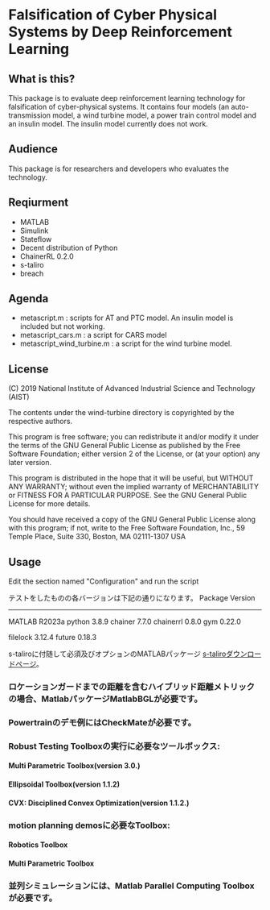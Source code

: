 # Falsification of Cyber Physical Systems by Deep Reinforcement Learning

## What is this?

This package is to evaluate deep reinforcement learning technology for falsification of cyber-physical systems.  It contains four models (an auto-transmission model, a wind turbine model, a power train control model and an insulin model.  The insulin model currently does not work.

## Audience

This package is for researchers and developers who evaluates the technology.

## Reqiurment

- MATLAB
- Simulink
- Stateflow
- Decent distribution of Python
- ChainerRL 0.2.0
- s-taliro
- breach

## Agenda

- metascript.m : scripts for AT and PTC model. An insulin model is included but not working.
- metascript_cars.m : a script for CARS model
- metascript_wind_turbine.m : a script for the wind turbine model.

## License

(C) 2019 National Institute of Advanced Industrial Science and Technology (AIST)

The contents under the wind-turbine directory is copyrighted by the respective authors.

This program is free software; you can redistribute it and/or modify it under the terms of the GNU General Public License as published by the Free Software Foundation; either version 2 of the License, or (at your option) any later version.                                    

This program is distributed in the hope that it will be useful, but WITHOUT ANY WARRANTY; without even the implied warranty of MERCHANTABILITY or FITNESS FOR A PARTICULAR PURPOSE.  See the GNU General Public License for more details.                           

You should have received a copy of the GNU General Public License along with this program; if not, write to the Free Software Foundation, Inc., 59 Temple Place, Suite 330, Boston, MA 02111-1307 USA

## Usage

Edit the section named "Configuration" and run the script

テストをしたものの各バージョンは下記の通りになります。
Package            Version
------------------ -------
MATLAB             R2023a
python             3.8.9
chainer            7.7.0
chainerrl          0.8.0
gym                0.22.0

filelock           3.12.4
future             0.18.3

s-taliroに付随して必須及びオプションのMATLABパッケージ [s-taliroダウンロードページ](https://sites.google.com/a/asu.edu/s-taliro/s-taliro/download)。

### ロケーションガードまでの距離を含むハイブリッド距離メトリックの場合、MatlabパッケージMatlabBGLが必要です。
### Powertrainのデモ例にはCheckMateが必要です。
### Robust Testing Toolboxの実行に必要なツールボックス: 
#### Multi Parametric Toolbox(version 3.0.)
#### Ellipsoidal Toolbox(version 1.1.2)
#### CVX: Disciplined Convex Optimization(version 1.1.2.)
### motion planning demosに必要なToolbox:
#### Robotics Toolbox
#### Multi Parametric Toolbox
### 並列シミュレーションには、Matlab Parallel Computing Toolbox が必要です。


